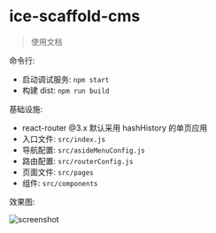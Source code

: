 # ice-scaffold-cms

> 使用文档

命令行:

* 启动调试服务: `npm start`
* 构建 dist: `npm run build`

基础设施:

* react-router @3.x 默认采用 hashHistory 的单页应用
* 入口文件: `src/index.js`
* 导航配置: `src/asideMenuConfig.js`
* 路由配置: `src/routerConfig.js`
* 页面文件: `src/pages`
* 组件: `src/components`

效果图:

![screenshot](https://img.alicdn.com/tfs/TB1ai53mqmWBuNjy1XaXXXCbXXa-1920-1080.png)
